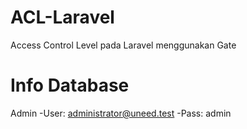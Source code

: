# ACL-Laravel
Access Control Level pada Laravel menggunakan Gate

# Info Database
Admin
-User: administrator@uneed.test
-Pass: admin
